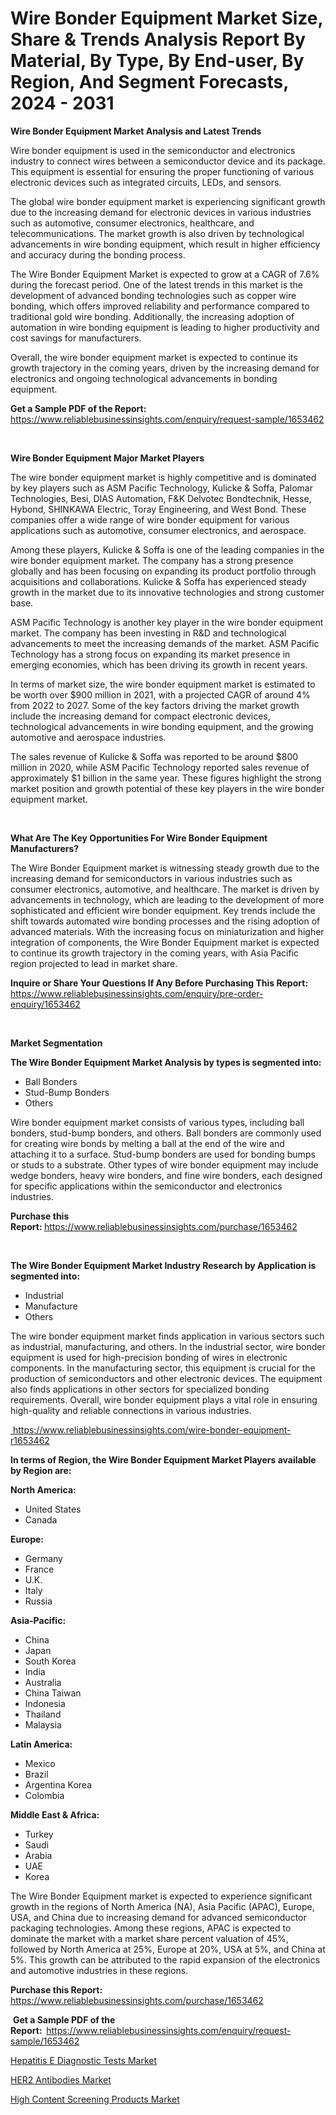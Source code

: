 <p><h1>Wire Bonder Equipment Market Size, Share & Trends Analysis Report By Material, By Type, By End-user, By Region, And Segment Forecasts, 2024 - 2031</h1></p><p><strong>Wire Bonder Equipment Market Analysis and Latest Trends</strong></p>
<p><p>Wire bonder equipment is used in the semiconductor and electronics industry to connect wires between a semiconductor device and its package. This equipment is essential for ensuring the proper functioning of various electronic devices such as integrated circuits, LEDs, and sensors.</p><p>The global wire bonder equipment market is experiencing significant growth due to the increasing demand for electronic devices in various industries such as automotive, consumer electronics, healthcare, and telecommunications. The market growth is also driven by technological advancements in wire bonding equipment, which result in higher efficiency and accuracy during the bonding process.</p><p>The Wire Bonder Equipment Market is expected to grow at a CAGR of 7.6% during the forecast period. One of the latest trends in this market is the development of advanced bonding technologies such as copper wire bonding, which offers improved reliability and performance compared to traditional gold wire bonding. Additionally, the increasing adoption of automation in wire bonding equipment is leading to higher productivity and cost savings for manufacturers.</p><p>Overall, the wire bonder equipment market is expected to continue its growth trajectory in the coming years, driven by the increasing demand for electronics and ongoing technological advancements in bonding equipment.</p></p>
<p><strong>Get a Sample PDF of the Report:&nbsp;</strong> <a href="https://www.reliablebusinessinsights.com/enquiry/request-sample/1653462">https://www.reliablebusinessinsights.com/enquiry/request-sample/1653462</a></p>
<p>&nbsp;</p>
<p><strong>Wire Bonder Equipment Major Market Players</strong></p>
<p><p>The wire bonder equipment market is highly competitive and is dominated by key players such as ASM Pacific Technology, Kulicke & Soffa, Palomar Technologies, Besi, DIAS Automation, F&K Delvotec Bondtechnik, Hesse, Hybond, SHINKAWA Electric, Toray Engineering, and West Bond. These companies offer a wide range of wire bonder equipment for various applications such as automotive, consumer electronics, and aerospace.</p><p>Among these players, Kulicke & Soffa is one of the leading companies in the wire bonder equipment market. The company has a strong presence globally and has been focusing on expanding its product portfolio through acquisitions and collaborations. Kulicke & Soffa has experienced steady growth in the market due to its innovative technologies and strong customer base.</p><p>ASM Pacific Technology is another key player in the wire bonder equipment market. The company has been investing in R&D and technological advancements to meet the increasing demands of the market. ASM Pacific Technology has a strong focus on expanding its market presence in emerging economies, which has been driving its growth in recent years.</p><p>In terms of market size, the wire bonder equipment market is estimated to be worth over $900 million in 2021, with a projected CAGR of around 4% from 2022 to 2027. Some of the key factors driving the market growth include the increasing demand for compact electronic devices, technological advancements in wire bonding equipment, and the growing automotive and aerospace industries.</p><p>The sales revenue of Kulicke & Soffa was reported to be around $800 million in 2020, while ASM Pacific Technology reported sales revenue of approximately $1 billion in the same year. These figures highlight the strong market position and growth potential of these key players in the wire bonder equipment market.</p></p>
<p>&nbsp;</p>
<p><strong>What Are The Key Opportunities For Wire Bonder Equipment Manufacturers?</strong></p>
<p><p>The Wire Bonder Equipment market is witnessing steady growth due to the increasing demand for semiconductors in various industries such as consumer electronics, automotive, and healthcare. The market is driven by advancements in technology, which are leading to the development of more sophisticated and efficient wire bonder equipment. Key trends include the shift towards automated wire bonding processes and the rising adoption of advanced materials. With the increasing focus on miniaturization and higher integration of components, the Wire Bonder Equipment market is expected to continue its growth trajectory in the coming years, with Asia Pacific region projected to lead in market share.</p></p>
<p><strong>Inquire or Share Your Questions If Any Before Purchasing This Report:</strong> <a href="https://www.reliablebusinessinsights.com/enquiry/pre-order-enquiry/1653462">https://www.reliablebusinessinsights.com/enquiry/pre-order-enquiry/1653462</a></p>
<p>&nbsp;</p>
<p><strong>Market Segmentation</strong></p>
<p><strong>The Wire Bonder Equipment Market Analysis by types is segmented into:</strong></p>
<p><ul><li>Ball Bonders</li><li>Stud-Bump Bonders</li><li>Others</li></ul></p>
<p><p>Wire bonder equipment market consists of various types, including ball bonders, stud-bump bonders, and others. Ball bonders are commonly used for creating wire bonds by melting a ball at the end of the wire and attaching it to a surface. Stud-bump bonders are used for bonding bumps or studs to a substrate. Other types of wire bonder equipment may include wedge bonders, heavy wire bonders, and fine wire bonders, each designed for specific applications within the semiconductor and electronics industries.</p></p>
<p><strong>Purchase this Report:&nbsp;</strong><a href="https://www.reliablebusinessinsights.com/purchase/1653462">https://www.reliablebusinessinsights.com/purchase/1653462</a></p>
<p>&nbsp;</p>
<p><strong>The Wire Bonder Equipment Market Industry Research by Application is segmented into:</strong></p>
<p><ul><li>Industrial</li><li>Manufacture</li><li>Others</li></ul></p>
<p><p>The wire bonder equipment market finds application in various sectors such as industrial, manufacturing, and others. In the industrial sector, wire bonder equipment is used for high-precision bonding of wires in electronic components. In the manufacturing sector, this equipment is crucial for the production of semiconductors and other electronic devices. The equipment also finds applications in other sectors for specialized bonding requirements. Overall, wire bonder equipment plays a vital role in ensuring high-quality and reliable connections in various industries.</p></p>
<p><a href="https://www.reliablebusinessinsights.com/wire-bonder-equipment-r1653462">&nbsp;https://www.reliablebusinessinsights.com/wire-bonder-equipment-r1653462</a></p>
<p><strong>In terms of Region, the Wire Bonder Equipment Market Players available by Region are:</strong></p>
<p>
    <p> <strong> North America: </strong>
        <ul>
            <li>United States</li>
            <li>Canada</li>
        </ul>
        </p> 
    <p> <strong> Europe: </strong>
        <ul>
            <li>Germany</li>
            <li>France</li>
            <li>U.K.</li>
            <li>Italy</li>
            <li>Russia</li>
        </ul>
        </p> 
    <p> <strong> Asia-Pacific: </strong>
        <ul>
            <li>China</li>
            <li>Japan</li>
            <li>South Korea</li>
            <li>India</li>
            <li>Australia</li>
            <li>China Taiwan</li>
            <li>Indonesia</li>
            <li>Thailand</li>
            <li>Malaysia</li>
        </ul>
        </p> 
    <p> <strong> Latin America: </strong>
        <ul>
            <li>Mexico</li>
            <li>Brazil</li>
            <li>Argentina Korea</li>
            <li>Colombia</li>
        </ul>
        </p> 
    <p> <strong> Middle East & Africa: </strong>
        <ul>
            <li>Turkey</li>
            <li>Saudi</li>
            <li>Arabia</li>
            <li>UAE</li>
            <li>Korea</li>
        </ul>
    </p>
    </p>
<p><p>The Wire Bonder Equipment market is expected to experience significant growth in the regions of North America (NA), Asia Pacific (APAC), Europe, USA, and China due to increasing demand for advanced semiconductor packaging technologies. Among these regions, APAC is expected to dominate the market with a market share percent valuation of 45%, followed by North America at 25%, Europe at 20%, USA at 5%, and China at 5%. This growth can be attributed to the rapid expansion of the electronics and automotive industries in these regions.</p></p>
<p><strong>Purchase this Report: </strong><a href="https://www.reliablebusinessinsights.com/purchase/1653462">https://www.reliablebusinessinsights.com/purchase/1653462</a></p>
<p>&nbsp;<strong>Get a Sample PDF of the Report:&nbsp;&nbsp;</strong><a href="https://www.reliablebusinessinsights.com/enquiry/request-sample/1653462">https://www.reliablebusinessinsights.com/enquiry/request-sample/1653462</a></p>
<p><strong></strong></p>
<p><p><a href="https://github.com/rakibtthstu9900/Market-Research-Report-List-1/blob/main/hepatitis-e-diagnostic-tests-market.md">Hepatitis E Diagnostic Tests Market</a></p><p><a href="https://github.com/ChiragRp1/Market-Research-Report-List-5/blob/main/her2-antibodies-market.md">HER2 Antibodies Market</a></p><p><a href="https://github.com/abdelrhmankishk22/Market-Research-Report-List-5/blob/main/high-content-screening-products-market.md">High Content Screening Products Market</a></p></p>